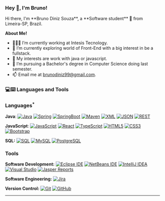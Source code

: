 <h3 title="hehehe"> Hey 👋, I'm Bruno!</h3>
Hi there, I'm **Bruno Diniz Souza**, a **Software student** 🚀 from Limeira-SP, Brazil.

**About Me!**

- 👨🏽‍💻 I’m currently working at Intesis Tecnology.
- 🌱 I’m currently exploring world of Front-End with a big interest in be a fullstack.
- 🤔 My interests are work with java or javascript.
- 💼 I’m pursuing a Bachelor's degree in Computer Science doing last semester.
- 📫 Email me at [brunodiniz99@gmail.com](mailto:brunodiniz99@gmail.com).

### 💻:keyboard: Languages and Tools 

### Languages<sup>*</sup>

  **Java**: 
  [![Java](https://img.shields.io/badge/Java-orange?style=flat&logo=java&logoColor=white&link=https://github.com/brunodiniz99)](https://github.com/brunodiniz99) 
  [![Spring](https://img.shields.io/badge/-Spring-lightgray?style=flat&logo=spring&link=https://github.com/brunodiniz99)](https://github.com/brunodiniz99)
  [![SpringBoot](https://img.shields.io/badge/-Springboot-black?style=flat&logo=springboot&link=https://github.com/brunodiniz99)](https://github.com/brunodiniz99)
  [![Maven](https://img.shields.io/badge/Maven-C71A36?style=flat&logo=apache-maven&link=hhttps://github.com/brunodiniz99)](https://github.com/brunodiniz99) 
  [![XML](https://img.shields.io/badge/-XML-orange?style=flat&logo=xml&link=https://github.com/brunodiniz99)](https://github.com/brunodiniz99)
  [![JSON](https://img.shields.io/badge/-JSON-lightgray?style=flat&logo=json&link=https://github.com/brunodiniz99)](https://github.com/brunodiniz99)
  [![REST](https://img.shields.io/badge/REST-API-lightblue?style=flat&logo=rest-api&link=https://github.com/brunodiniz99)](https://github.com/brunodiniz99)

  **JavaScript**: 
  [![JavaScript](https://img.shields.io/badge/-JavaScript-black?style=flat&logo=javascript&link=https://github.com/brunodiniz99)](https://github.com/brunodiniz99)
  [![React](https://img.shields.io/badge/-React-black?style=flat&logo=react&link=https://github.com/brunodiniz99)](https://github.com/brunodiniz99) 
[![TypeScript](https://img.shields.io/badge/-TypeScript-007ACC?style=flat&logo=typescript&link=https://github.com/brunodiniz99)](https://github.com/brunodiniz99)
  [![HTML5](https://img.shields.io/badge/-HTML5-E34F26?style=flat&logo=html5&logoColor=white&link=https://github.com/brunodiniz99)](https://github.com/brunodiniz99) 
  [![CSS3](https://img.shields.io/badge/-CSS3-1572B6?style=flat&logo=css3&link=https://github.com/brunodiniz99)](https://github.com/brunodiniz99) 
  [![Bootstrap](https://img.shields.io/badge/-Bootstrap-purple?style=flat&logo=bootstrap&link=https://github.com/brunodiniz99)](https://github.com/brunodiniz99) 

  **SQL:**
  [![SQL](https://img.shields.io/badge/-SQL-orange?style=flat&logo=sql&link=https://github.com/brunodiniz99)](https://github.com/brunodiniz99)
  [![MySQL](https://img.shields.io/badge/-MySQL-lightgray?style=flat&logo=mysql&link=https://github.com/brunodiniz99)](https://github.com/brunodiniz99)
  [![PostgreSQL](https://img.shields.io/badge/-PostgreSQL-blue?style=flat&logo=postgresql&link=https://github.com/brunodiniz99)](https://github.com/brunodiniz99)

### Tools

**Software Development:**
[![Eclipse IDE](https://img.shields.io/badge/-darkblue?style=flat&logo=Eclipse-IDE&logoColor=white&link=https://github.com/brunodiniz99 "Eclipse IDE")](https://github.com/brunodiniz99)
[![NetBeans IDE](https://img.shields.io/badge/-1B6AC6?style=flat&logo=Apache-NetBeans-IDE&logoColor=white&link=https://github.com/brunodiniz99 "NetBeans IDE")](https://github.com/brunodiniz99)
[![IntelliJ IDEA](https://img.shields.io/badge/-red?style=flat&logo=IntelliJ-IDEA&logoColor=white&link=https://github.com/brunodiniz99 "IntelliJ IDEA")](https://github.com/brunodiniz99)
[![Visual Studio](https://img.shields.io/badge/-007ACC?style=flat&logo=Visual-Studio-Code&logoColor=white&link=https://github.com/brunodiniz99 "Visual Studio")](https://github.com/brunodiniz99)
[![Jasper Reports](https://img.shields.io/badge/-007ACC?style=flat&logo=Visual-Studio-Code&logoColor=white&link=https://github.com/brunodiniz99 "Visual Studio")](https://github.com/brunodiniz99)

**Software Engineering:**
[![Jira](https://img.shields.io/badge/-Jira-0052CC?style=flat&logo=jira&logoColor=white&link=https://github.com/brunodiniz99)](https://github.com/brunodiniz99)

**Version Control:**
[![Git](https://img.shields.io/badge/-Git-black?style=flat&logo=git&link=https://github.com/brunodiniz99)](https://github.com/brunodiniz99) 
[![GitHub](https://img.shields.io/badge/JasperReports-%20-gray&link=https://github.com/brunodiniz99)](https://github.com/brunodiniz99)

<!-- ![brunodiniz99's GitHub stats](https://github-readme-stats.vercel.app/api?username=brunodiniz99&show_icons=true&theme=dark)

[![Top Langs](https://github-readme-stats.vercel.app/api/top-langs/?username=brunodiniz99&layout=compact&theme=dark)](https://github.com/brunodiniz99/github-readme-stats) -->

---
